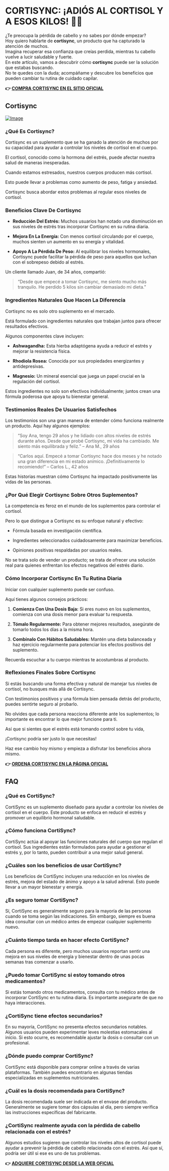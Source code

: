# CORTISYNC: ¡ADIÓS AL CORTISOL Y A ESOS KILOS! 💪✨

¿Te preocupa la pérdida de cabello y no sabes por dónde empezar?  
Hoy quiero hablarte de **cortisync**, un producto que ha capturado la atención de muchos.  
Imagina recuperar esa confianza que creías perdida, mientras tu cabello vuelve a lucir saludable y fuerte.  
En este artículo, vamos a descubrir cómo **cortisync** puede ser la solución que estabas buscando.  
No te quedes con la duda; acompáñame y descubre los beneficios que pueden cambiar tu rutina de cuidado capilar.



**👉 [COMPRA CORTISYNC EN EL SITIO OFICIAL](https://gchaffi.com/YDc0URyV)**

## Cortisync

[![Image](https://www2.sellhealth.com/239/cortisync_3_1a.jpg)](https://gchaffi.com/YDc0URyV)

### ¿Qué Es Cortisync?

Cortisync es un suplemento que se ha ganado la atención de muchos por su capacidad para ayudar a controlar los niveles de cortisol en el cuerpo. 

El cortisol, conocido como la hormona del estrés, puede afectar nuestra salud de maneras inesperadas.

Cuando estamos estresados, nuestros cuerpos producen más cortisol. 

Esto puede llevar a problemas como aumento de peso, fatiga y ansiedad.

Cortisync busca abordar estos problemas al regular esos niveles de cortisol.

### Beneficios Clave De Cortisync

- **Reducción Del Estrés:** Muchos usuarios han notado una disminución en sus niveles de estrés tras incorporar Cortisync en su rutina diaria.
  
- **Mejora En La Energía:** Con menos cortisol circulando por el cuerpo, muchos sienten un aumento en su energía y vitalidad.

- **Apoyo A La Pérdida De Peso:** Al equilibrar los niveles hormonales, Cortisync puede facilitar la pérdida de peso para aquellos que luchan con el sobrepeso debido al estrés.

Un cliente llamado Juan, de 34 años, compartió:

> “Desde que empecé a tomar Cortisync, me siento mucho más tranquilo. He perdido 5 kilos sin cambiar demasiado mi dieta.”

### Ingredientes Naturales Que Hacen La Diferencia

Cortisync no es solo otro suplemento en el mercado. 

Está formulado con ingredientes naturales que trabajan juntos para ofrecer resultados efectivos.

Algunos componentes clave incluyen:

- **Ashwagandha:** Esta hierba adaptógena ayuda a reducir el estrés y mejorar la resistencia física.
  
- **Rhodiola Rosea:** Conocida por sus propiedades energizantes y antidepresivas.
  
- **Magnesio:** Un mineral esencial que juega un papel crucial en la regulación del cortisol.

Estos ingredientes no solo son efectivos individualmente; juntos crean una fórmula poderosa que apoya tu bienestar general.

### Testimonios Reales De Usuarios Satisfechos

Los testimonios son una gran manera de entender cómo funciona realmente un producto. Aquí hay algunos ejemplos:

> “Soy Ana, tengo 29 años y he lidiado con altos niveles de estrés durante años. Desde que probé Cortisync, mi vida ha cambiado. Me siento más equilibrada y feliz.” – Ana M., 29 años

> “Carlos aquí. Empecé a tomar Cortisync hace dos meses y he notado una gran diferencia en mi estado anímico. ¡Definitivamente lo recomiendo!” – Carlos L., 42 años

Estas historias muestran cómo Cortisync ha impactado positivamente las vidas de las personas.

### ¿Por Qué Elegir Cortisync Sobre Otros Suplementos?

La competencia es feroz en el mundo de los suplementos para controlar el cortisol. 

Pero lo que distingue a Cortisync es su enfoque natural y efectivo:

- Fórmula basada en investigación científica.
  
- Ingredientes seleccionados cuidadosamente para maximizar beneficios.
  
- Opiniones positivas respaldadas por usuarios reales.

No se trata solo de vender un producto; se trata de ofrecer una solución real para quienes enfrentan los efectos negativos del estrés diario.

### Cómo Incorporar Cortisync En Tu Rutina Diaria

Iniciar con cualquier suplemento puede ser confuso. 

Aquí tienes algunos consejos prácticos:

1. **Comienza Con Una Dosis Baja:** Si eres nuevo en los suplementos, comienza con una dosis menor para evaluar tu respuesta.
   
2. **Tómalo Regularmente:** Para obtener mejores resultados, asegúrate de tomarlo todos los días a la misma hora.
   
3. **Combínalo Con Hábitos Saludables:** Mantén una dieta balanceada y haz ejercicio regularmente para potenciar los efectos positivos del suplemento.

Recuerda escuchar a tu cuerpo mientras te acostumbras al producto.

### Reflexiones Finales Sobre Cortisync

Si estás buscando una forma efectiva y natural de manejar tus niveles de cortisol, no busques más allá de Cortisync.

Con testimonios positivos y una fórmula bien pensada detrás del producto, puedes sentirte seguro al probarlo.

No olvides que cada persona reacciona diferente ante los suplementos; lo importante es encontrar lo que mejor funcione para ti.

Así que si sientes que el estrés está tomando control sobre tu vida,

¡Cortisync podría ser justo lo que necesitas!

Haz ese cambio hoy mismo y empieza a disfrutar los beneficios ahora mismo.



**👉 [ORDENA CORTISYNC EN LA PÁGINA OFICIAL](https://gchaffi.com/YDc0URyV)**

## FAQ

### ¿Qué es CortiSync?

CortiSync es un suplemento diseñado para ayudar a controlar los niveles de cortisol en el cuerpo. Este producto se enfoca en reducir el estrés y promover un equilibrio hormonal saludable.

### ¿Cómo funciona CortiSync?

CortiSync actúa al apoyar las funciones naturales del cuerpo que regulan el cortisol. Sus ingredientes están formulados para ayudar a gestionar el estrés y, por lo tanto, pueden contribuir a una mejor salud general.

### ¿Cuáles son los beneficios de usar CortiSync?

Los beneficios de CortiSync incluyen una reducción en los niveles de estrés, mejora del estado de ánimo y apoyo a la salud adrenal. Esto puede llevar a un mayor bienestar y energía.

### ¿Es seguro tomar CortiSync?

Sí, CortiSync es generalmente seguro para la mayoría de las personas cuando se toma según las indicaciones. Sin embargo, siempre es buena idea consultar con un médico antes de empezar cualquier suplemento nuevo.

### ¿Cuánto tiempo tarda en hacer efecto CortiSync?

Cada persona es diferente, pero muchos usuarios reportan sentir una mejora en sus niveles de energía y bienestar dentro de unas pocas semanas tras comenzar a usarlo.

### ¿Puedo tomar CortiSync si estoy tomando otros medicamentos?

Si estás tomando otros medicamentos, consulta con tu médico antes de incorporar CortiSync en tu rutina diaria. Es importante asegurarte de que no haya interacciones.

### ¿CortiSync tiene efectos secundarios?

En su mayoría, CortiSync no presenta efectos secundarios notables. Algunos usuarios pueden experimentar leves molestias estomacales al inicio. Si esto ocurre, es recomendable ajustar la dosis o consultar con un profesional.

### ¿Dónde puedo comprar CortiSync?

CortiSync está disponible para comprar online a través de varias plataformas. También puedes encontrarlo en algunas tiendas especializadas en suplementos nutricionales.

### ¿Cuál es la dosis recomendada para CortiSync?

La dosis recomendada suele ser indicada en el envase del producto. Generalmente se sugiere tomar dos cápsulas al día, pero siempre verifica las instrucciones específicas del fabricante.

### ¿CortiSync realmente ayuda con la pérdida de cabello relacionada con el estrés?

Algunos estudios sugieren que controlar los niveles altos de cortisol puede ayudar a prevenir la pérdida de cabello relacionada con el estrés. Así que sí, podría ser útil si ese es uno de tus problemas.



**👉 [ADQUIERE CORTISYNC DESDE LA WEB OFICIAL](https://gchaffi.com/YDc0URyV)**